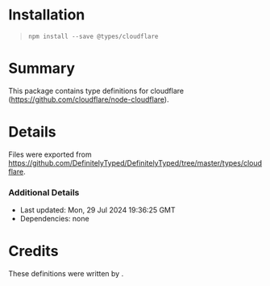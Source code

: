 # Installation
> `npm install --save @types/cloudflare`

# Summary
This package contains type definitions for cloudflare (https://github.com/cloudflare/node-cloudflare).

# Details
Files were exported from https://github.com/DefinitelyTyped/DefinitelyTyped/tree/master/types/cloudflare.

### Additional Details
 * Last updated: Mon, 29 Jul 2024 19:36:25 GMT
 * Dependencies: none

# Credits
These definitions were written by .
